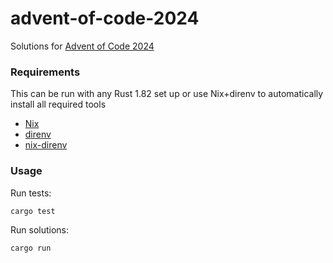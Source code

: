# advent-of-code-2024

Solutions for [Advent of Code 2024](https://adventofcode.com/2024)

### Requirements

This can be run with any Rust 1.82 set up or use Nix+direnv to automatically install all required tools

- [Nix](https://nixos.org/)
- [direnv](https://direnv.net/)
- [nix-direnv](https://github.com/nix-community/nix-direnv)

### Usage

Run tests:
``` shellsession
cargo test
```

Run solutions:
``` shellsession
cargo run
```
